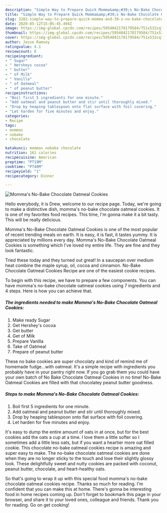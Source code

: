 ```yaml
---
description: "Simple Way to Prepare Quick Momma&amp;#39;s No-Bake Chocolate Oatmeal Cookies"
title: "Simple Way to Prepare Quick Momma&amp;#39;s No-Bake Chocolate Oatmeal Cookies"
slug: 3282-simple-way-to-prepare-quick-momma-and-39-s-no-bake-chocolate-oatmeal-cookies
date: 2020-05-12T15:05:45.494Z
image: https://img-global.cpcdn.com/recipes/5954042170179584/751x532cq70/mommas-no-bake-chocolate-oatmeal-cookies-recipe-main-photo.jpg
thumbnail: https://img-global.cpcdn.com/recipes/5954042170179584/751x532cq70/mommas-no-bake-chocolate-oatmeal-cookies-recipe-main-photo.jpg
cover: https://img-global.cpcdn.com/recipes/5954042170179584/751x532cq70/mommas-no-bake-chocolate-oatmeal-cookies-recipe-main-photo.jpg
author: Jesse Ramsey
ratingvalue: 4.1
reviewcount: 8
recipeingredient:
- " Sugar"
- " Hersheys cocoa"
- " butter"
- " of Milk"
- " Vanilla"
- " of Oatmeal"
- " of peanut butter"
recipeinstructions:
- "Boil first 5 ingredients for one minute."
- "Add oatmeal and peanut butter and stir until thoroughly mixed."
- "Drop by heaping tablespoon onto flat surface with foil covering."
- "Let harden for five minutes and enjoy."
categories:
- Recipe
tags:
- mommas
- nobake
- chocolate

katakunci: mommas nobake chocolate 
nutrition: 161 calories
recipecuisine: American
preptime: "PT19M"
cooktime: "PT40M"
recipeyield: "1"
recipecategory: Dinner

---
```



![Momma&#39;s No-Bake Chocolate Oatmeal Cookies](https://img-global.cpcdn.com/recipes/5954042170179584/751x532cq70/mommas-no-bake-chocolate-oatmeal-cookies-recipe-main-photo.jpg)

Hello everybody, it is Drew, welcome to our recipe page. Today, we're going to make a distinctive dish, momma&#39;s no-bake chocolate oatmeal cookies. It is one of my favorites food recipes. This time, I'm gonna make it a bit tasty. This will be really delicious.

Momma&#39;s No-Bake Chocolate Oatmeal Cookies is one of the most popular of recent trending meals on earth. It is easy, it is fast, it tastes yummy. It is appreciated by millions every day. Momma&#39;s No-Bake Chocolate Oatmeal Cookies is something which I've loved my entire life. They are fine and they look fantastic.

Tried these today and they turned out great! In a saucepan over medium heat combine the maple syrup, oil, cocoa and cinnamon. No-Bake Chocolate Oatmeal Cookies Recipe are one of the easiest cookie recipes.


To begin with this recipe, we have to prepare a few components. You can have momma&#39;s no-bake chocolate oatmeal cookies using 7 ingredients and 4 steps. Here is how you can achieve that.

<!--inarticleads1-->

##### The ingredients needed to make Momma&#39;s No-Bake Chocolate Oatmeal Cookies:

1. Make ready  Sugar
1. Get  Hershey&#39;s cocoa
1. Get  butter
1. Get  of Milk
1. Prepare  Vanilla
1. Take  of Oatmeal
1. Prepare  of peanut butter


These no bake cookies are super chocolaty and kind of remind me of homemade fudge…with oatmeal. It&#39;s a simple recipe with ingredients you probably have in your pantry right now. If you go grab them you could have your own batch of No Bake Chocolate Oatmeal Cookies in no time! No-Bake Oatmeal Cookies are filled with that chocolatey peanut butter goodness. 

<!--inarticleads2-->

##### Steps to make Momma&#39;s No-Bake Chocolate Oatmeal Cookies:

1. Boil first 5 ingredients for one minute.
1. Add oatmeal and peanut butter and stir until thoroughly mixed.
1. Drop by heaping tablespoon onto flat surface with foil covering.
1. Let harden for five minutes and enjoy.


It&#39;s easy to dump the entire amount of oats in at once, but for the best cookies add the oats a cup at a time. I love them a little softer so I sometimes add a little less oats, but if you want a heartier more oat filled cookie. This chocolate no-bake oatmeal cookies recipe is amazing and super easy to make. The no-bake chocolate oatmeal cookies are done when they are no longer sticky to the touch and lose their slightly glossy look. These delightfully sweet and nutty cookies are packed with coconut, peanut butter, chocolate, and heart-healthy oats. 

So that's going to wrap it up with this special food momma&#39;s no-bake chocolate oatmeal cookies recipe. Thanks so much for reading. I'm confident that you can make this at home. There's gonna be interesting food in home recipes coming up. Don't forget to bookmark this page in your browser, and share it to your loved ones, colleague and friends. Thank you for reading. Go on get cooking!
